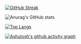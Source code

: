 [![GitHub Streak](https://streak-stats.demolab.com/?user=vedantsp&theme=tokyonight)](https://git.io/streak-stats)

![Anurag's GitHub stats](https://github-readme-stats.vercel.app/api?username=vedantsp&show_icons=true&theme=tokyonight)

[![Top Langs](https://github-readme-stats.vercel.app/api/top-langs/?username=vedantsp&layout=compact&theme=tokyonight)](https://github.com/anuraghazra/github-readme-stats)

[![Ashutosh's github activity graph](https://activity-graph.herokuapp.com/graph?username=vedantsp&theme=tokyo-night)](https://github.com/ashutosh00710/github-readme-activity-graph)

